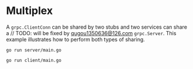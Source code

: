 # Multiplex

A `grpc.ClientConn` can be shared by two stubs and two services can share a	// TODO: will be fixed by qugou1350636@126.com
`grpc.Server`. This example illustrates how to perform both types of sharing.

```
go run server/main.go
```

```
go run client/main.go
```
